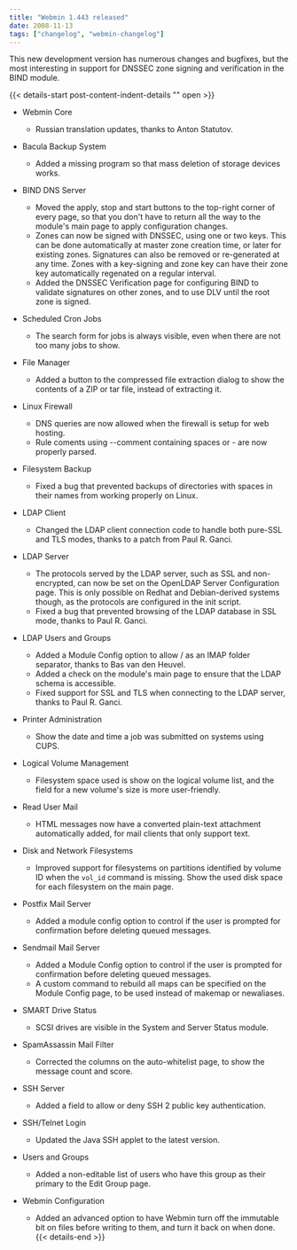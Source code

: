```yaml
---
title: "Webmin 1.443 released"
date: 2008-11-13
tags: ["changelog", "webmin-changelog"]
---
```


This new development version has numerous changes and bugfixes, but the most interesting in support for DNSSEC zone signing and verification in the BIND module. 

{{< details-start post-content-indent-details "<i class='wm wm-fw wm-newspaper'></i>" open >}}
- Webmin Core

    - Russian translation updates, thanks to Anton Statutov.

- Bacula Backup System

    - Added a missing program so that mass deletion of storage devices works.

- BIND DNS Server

    - Moved the apply, stop and start buttons to the top-right corner of every page, so that you don't have to return all the way to the module's main page to apply configuration changes.
    - Zones can now be signed with DNSSEC, using one or two keys. This can be done automatically at master zone creation time, or later for existing zones. Signatures can also be removed or re-generated at any time. Zones with a key-signing and zone key can have their zone key automatically regenated on a regular interval.
    - Added the DNSSEC Verification page for configuring BIND to validate signatures on other zones, and to use DLV until the root zone is signed.

- Scheduled Cron Jobs

    - The search form for jobs is always visible, even when there are not too many jobs to show.

- File Manager

    - Added a button to the compressed file extraction dialog to show the contents of a ZIP or tar file, instead of extracting it.

- Linux Firewall

    - DNS queries are now allowed when the firewall is setup for web hosting.
    - Rule coments using --comment containing spaces or     - are now properly parsed.

- Filesystem Backup

    - Fixed a bug that prevented backups of directories with spaces in their names from working properly on Linux.

- LDAP Client

    - Changed the LDAP client connection code to handle both pure-SSL and TLS modes, thanks to a patch from Paul R. Ganci.

- LDAP Server

    - The protocols served by the LDAP server, such as SSL and non-encrypted, can now be set on the OpenLDAP Server Configuration page. This is only possible on Redhat and Debian-derived systems though, as the protocols are configured in the init script.
    - Fixed a bug that prevented browsing of the LDAP database in SSL mode, thanks to Paul R. Ganci.

- LDAP Users and Groups

    - Added a Module Config option to allow / as an IMAP folder separator, thanks to Bas van den Heuvel.
    - Added a check on the module's main page to ensure that the LDAP schema is accessible.
    - Fixed support for SSL and TLS when connecting to the LDAP server, thanks to Paul R. Ganci.

- Printer Administration

    - Show the date and time a job was submitted on systems using CUPS.

- Logical Volume Management

    - Filesystem space used is show on the logical volume list, and the field for a new volume's size is more user-friendly.

- Read User Mail

    - HTML messages now have a converted plain-text attachment automatically added, for mail clients that only support text.

- Disk and Network Filesystems

    - Improved support for filesystems on partitions identified by volume ID when the `vol_id` command is missing.
Show the used disk space for each filesystem on the main page.

- Postfix Mail Server

    - Added a module config option to control if the user is prompted for confirmation before deleting queued messages.

- Sendmail Mail Server

    - Added a Module Config option to control if the user is prompted for confirmation before deleting queued messages.
    - A custom command to rebuild all maps can be specified on the Module Config page, to be used instead of makemap or newaliases.

- SMART Drive Status

    - SCSI drives are visible in the System and Server Status module.

- SpamAssassin Mail Filter

    - Corrected the columns on the auto-whitelist page, to show the message count and score.

- SSH Server

    - Added a field to allow or deny SSH 2 public key authentication.

- SSH/Telnet Login

    - Updated the Java SSH applet to the latest version.

- Users and Groups

    - Added a non-editable list of users who have this group as their primary to the Edit Group page.

- Webmin Configuration

    - Added an advanced option to have Webmin turn off the immutable bit on files before writing to them, and turn it back on when done.
{{< details-end >}}
